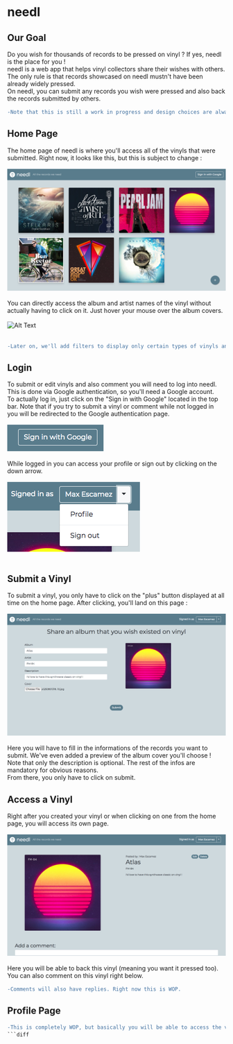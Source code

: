 # needl

## Our Goal

Do you wish for thousands of records to be pressed on vinyl ? If yes, needl is the place for you !
 <br />
 needl is a web app that helps vinyl collectors share their wishes with others. The only rule is that records showcased on needl mustn't have been already widely pressed. <br/>
 On needl, you can submit any records you wish were pressed and also back the records submitted by others.<br/>
 ```diff
 -Note that this is still a work in progress and design choices are always subjected to change.
 ```


## Home Page

The home page of needl is where you'll access all of the vinyls that were submitted. Right now, it looks like this, but this is subject to change :<br />
<br />
![picture alt](images/home.png) <br />
<br />
You can directly access the album and artist names of the vinyl without actually having to click on it. Just hover your mouse over the album covers.<br />
<br />
![Alt Text](https://github.com/maxime-escamez/needl/blob/master/images/animation.gif)
<br />
<br />
```diff
-Later on, we'll add filters to display only certain types of vinyls and also a search function. This is coming very soon !
```
## Login

To submit or edit vinyls and also comment you will need to log into needl. This is done via Google authentication, so you'll need a Google account. <br />
To actually log in, just click on the "Sign in with Google" located in the top bar. Note that if you try to submit a vinyl or comment while not logged in you will be redirected to the Google authentication page.<br />
<br />
![picture alt](images/login1.png) <br />
<br />
While logged in you can access your profile or sign out by clicking on the down arrow.<br />
<br />
![picture alt](images/login2.png) <br />
<br />

## Submit a Vinyl
To submit a vinyl, you only have to click on the "plus" button displayed at all time on the home page. After clicking, you'll land on this page : <br />
<br />
![picture alt](images/submit.png) <br />
<br />
Here you will have to fill in the informations of the records you want to submit. We've even added a preview of the album cover you'll choose ! <br />
Note that only the description is optional. The rest of the infos are mandatory for obvious reasons. <br />
From there, you only have to click on submit.

## Access a Vinyl
Right after you created your vinyl or when clicking on one from the home page, you will access its own page.<br />
<br />
![picture alt](images/show.png) <br />
<br />
Here you will be able to back this vinyl (meaning you want it pressed too).
You can also comment on this vinyl right below.
```diff
-Comments will also have replies. Right now this is WOP.
```


## Profile Page
```diff
-This is completely WOP, but basically you will be able to access the vinyls you submitted and the ones you backed.
```diff
